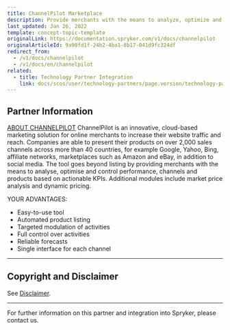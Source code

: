 ```yaml
---
title: ChannelPilot Marketplace
description: Provide merchants with the means to analyze, optimize and control performance, channels, and products based on actionable KPIs by integrating Channelpilot into the Spryker Commerce OS.
last_updated: Jan 26, 2022
template: concept-topic-template
originalLink: https://documentation.spryker.com/v1/docs/channelpilot
originalArticleId: 9a90fd1f-24b2-4ba1-8b17-041d9fc324df
redirect_from:
  - /v1/docs/channelpilot
  - /v1/docs/en/channelpilot
related:
  - title: Technology Partner Integration
    link: docs/scos/user/technology-partners/page.version/technology-partners.html
---
```


## Partner Information
[ABOUT CHANNELPILOT](https://channelpilot.com) 
ChannelPilot is an innovative, cloud-based marketing solution for online merchants to increase their website traffic and reach. Companies are able to present their products on over 2,000 sales channels across more than 40 countries, for example Google, Yahoo, Bing, affiliate networks, marketplaces such as Amazon and eBay, in addition to social media. The tool goes beyond listing by providing merchants with the means to analyse, optimise and control performance, channels and products based on actionable KPIs. Additional modules include market price analysis and dynamic pricing. 

YOUR ADVANTAGES: 

* Easy-to-use tool
* Automated product listing
* Targeted modulation of activities
* Full control over activities
* Reliable forecasts
* Single interface for each channel 

---

## Copyright and Disclaimer

See [Disclaimer](https://github.com/spryker/spryker-documentation).

---
For further information on this partner and integration into Spryker, please contact us.

<div class="hubspot-forms hubspot-forms--docs">
<div class="hubspot-form" id="hubspot-partners-1">
            <div class="script-embed" data-code="
                                            hbspt.forms.create({
				                                portalId: '2770802',
				                                formId: '163e11fb-e833-4638-86ae-a2ca4b929a41',
              	                                onFormReady: function() {
              		                                const hbsptInit = new CustomEvent('hbsptInit', {bubbles: true});
              		                                document.querySelector('#hubspot-partners-1').dispatchEvent(hbsptInit);
              	                                }
				                            });
            "></div>
</div>
</div>

